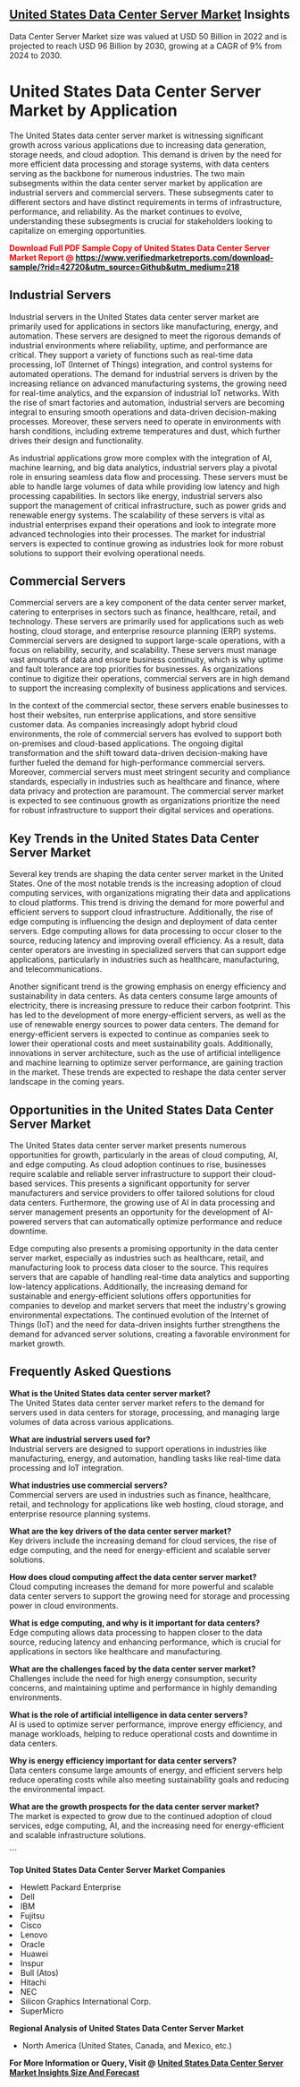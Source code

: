 <h2><a href="https://www.verifiedmarketreports.com/download-sample/?rid=42720&amp;utm_source=Github&amp;utm_medium=218" target="_blank">United States Data Center Server Market</a> Insights</h2><p>Data Center Server Market size was valued at USD 50 Billion in 2022 and is projected to reach USD 96 Billion by 2030, growing at a CAGR of 9% from 2024 to 2030.</p><p> <h1>United States Data Center Server Market by Application</h1> <p>The United States data center server market is witnessing significant growth across various applications due to increasing data generation, storage needs, and cloud adoption. This demand is driven by the need for more efficient data processing and storage systems, with data centers serving as the backbone for numerous industries. The two main subsegments within the data center server market by application are industrial servers and commercial servers. These subsegments cater to different sectors and have distinct requirements in terms of infrastructure, performance, and reliability. As the market continues to evolve, understanding these subsegments is crucial for stakeholders looking to capitalize on emerging opportunities.</p> <p><strong><p><span class=""><span style="color: #ff0000;"><strong>Download Full PDF Sample Copy of United States Data Center Server Market Report</strong> @ </span><a href="https://www.verifiedmarketreports.com/download-sample/?rid=42720&amp;utm_source=Github&amp;utm_medium=218" target="_blank">https://www.verifiedmarketreports.com/download-sample/?rid=42720&amp;utm_source=Github&amp;utm_medium=218</a></span></p></strong></p> <h2>Industrial Servers</h2> <p>Industrial servers in the United States data center server market are primarily used for applications in sectors like manufacturing, energy, and automation. These servers are designed to meet the rigorous demands of industrial environments where reliability, uptime, and performance are critical. They support a variety of functions such as real-time data processing, IoT (Internet of Things) integration, and control systems for automated operations. The demand for industrial servers is driven by the increasing reliance on advanced manufacturing systems, the growing need for real-time analytics, and the expansion of industrial IoT networks. With the rise of smart factories and automation, industrial servers are becoming integral to ensuring smooth operations and data-driven decision-making processes. Moreover, these servers need to operate in environments with harsh conditions, including extreme temperatures and dust, which further drives their design and functionality.</p> <p>As industrial applications grow more complex with the integration of AI, machine learning, and big data analytics, industrial servers play a pivotal role in ensuring seamless data flow and processing. These servers must be able to handle large volumes of data while providing low latency and high processing capabilities. In sectors like energy, industrial servers also support the management of critical infrastructure, such as power grids and renewable energy systems. The scalability of these servers is vital as industrial enterprises expand their operations and look to integrate more advanced technologies into their processes. The market for industrial servers is expected to continue growing as industries look for more robust solutions to support their evolving operational needs.</p> <h2>Commercial Servers</h2> <p>Commercial servers are a key component of the data center server market, catering to enterprises in sectors such as finance, healthcare, retail, and technology. These servers are primarily used for applications such as web hosting, cloud storage, and enterprise resource planning (ERP) systems. Commercial servers are designed to support large-scale operations, with a focus on reliability, security, and scalability. These servers must manage vast amounts of data and ensure business continuity, which is why uptime and fault tolerance are top priorities for businesses. As organizations continue to digitize their operations, commercial servers are in high demand to support the increasing complexity of business applications and services.</p> <p>In the context of the commercial sector, these servers enable businesses to host their websites, run enterprise applications, and store sensitive customer data. As companies increasingly adopt hybrid cloud environments, the role of commercial servers has evolved to support both on-premises and cloud-based applications. The ongoing digital transformation and the shift toward data-driven decision-making have further fueled the demand for high-performance commercial servers. Moreover, commercial servers must meet stringent security and compliance standards, especially in industries such as healthcare and finance, where data privacy and protection are paramount. The commercial server market is expected to see continuous growth as organizations prioritize the need for robust infrastructure to support their digital services and operations.</p> <h2>Key Trends in the United States Data Center Server Market</h2> <p>Several key trends are shaping the data center server market in the United States. One of the most notable trends is the increasing adoption of cloud computing services, with organizations migrating their data and applications to cloud platforms. This trend is driving the demand for more powerful and efficient servers to support cloud infrastructure. Additionally, the rise of edge computing is influencing the design and deployment of data center servers. Edge computing allows for data processing to occur closer to the source, reducing latency and improving overall efficiency. As a result, data center operators are investing in specialized servers that can support edge applications, particularly in industries such as healthcare, manufacturing, and telecommunications.</p> <p>Another significant trend is the growing emphasis on energy efficiency and sustainability in data centers. As data centers consume large amounts of electricity, there is increasing pressure to reduce their carbon footprint. This has led to the development of more energy-efficient servers, as well as the use of renewable energy sources to power data centers. The demand for energy-efficient servers is expected to continue as companies seek to lower their operational costs and meet sustainability goals. Additionally, innovations in server architecture, such as the use of artificial intelligence and machine learning to optimize server performance, are gaining traction in the market. These trends are expected to reshape the data center server landscape in the coming years.</p> <h2>Opportunities in the United States Data Center Server Market</h2> <p>The United States data center server market presents numerous opportunities for growth, particularly in the areas of cloud computing, AI, and edge computing. As cloud adoption continues to rise, businesses require scalable and reliable server infrastructure to support their cloud-based services. This presents a significant opportunity for server manufacturers and service providers to offer tailored solutions for cloud data centers. Furthermore, the growing use of AI in data processing and server management presents an opportunity for the development of AI-powered servers that can automatically optimize performance and reduce downtime.</p> <p>Edge computing also presents a promising opportunity in the data center server market, especially as industries such as healthcare, retail, and manufacturing look to process data closer to the source. This requires servers that are capable of handling real-time data analytics and supporting low-latency applications. Additionally, the increasing demand for sustainable and energy-efficient solutions offers opportunities for companies to develop and market servers that meet the industry's growing environmental expectations. The continued evolution of the Internet of Things (IoT) and the need for data-driven insights further strengthens the demand for advanced server solutions, creating a favorable environment for market growth.</p> <h2>Frequently Asked Questions</h2> <p><strong>What is the United States data center server market?</strong><br> The United States data center server market refers to the demand for servers used in data centers for storage, processing, and managing large volumes of data across various applications.</p> <p><strong>What are industrial servers used for?</strong><br> Industrial servers are designed to support operations in industries like manufacturing, energy, and automation, handling tasks like real-time data processing and IoT integration.</p> <p><strong>What industries use commercial servers?</strong><br> Commercial servers are used in industries such as finance, healthcare, retail, and technology for applications like web hosting, cloud storage, and enterprise resource planning systems.</p> <p><strong>What are the key drivers of the data center server market?</strong><br> Key drivers include the increasing demand for cloud services, the rise of edge computing, and the need for energy-efficient and scalable server solutions.</p> <p><strong>How does cloud computing affect the data center server market?</strong><br> Cloud computing increases the demand for more powerful and scalable data center servers to support the growing need for storage and processing power in cloud environments.</p> <p><strong>What is edge computing, and why is it important for data centers?</strong><br> Edge computing allows data processing to happen closer to the data source, reducing latency and enhancing performance, which is crucial for applications in sectors like healthcare and manufacturing.</p> <p><strong>What are the challenges faced by the data center server market?</strong><br> Challenges include the need for high energy consumption, security concerns, and maintaining uptime and performance in highly demanding environments.</p> <p><strong>What is the role of artificial intelligence in data center servers?</strong><br> AI is used to optimize server performance, improve energy efficiency, and manage workloads, helping to reduce operational costs and downtime in data centers.</p> <p><strong>Why is energy efficiency important for data center servers?</strong><br> Data centers consume large amounts of energy, and efficient servers help reduce operating costs while also meeting sustainability goals and reducing the environmental impact.</p> <p><strong>What are the growth prospects for the data center server market?</strong><br> The market is expected to grow due to the continued adoption of cloud services, edge computing, AI, and the increasing need for energy-efficient and scalable infrastructure solutions.</p> ```</p><p><strong>Top United States Data Center Server Market Companies</strong></p><div data-test-id=""><p><li>Hewlett Packard Enterprise</li><li> Dell</li><li> IBM</li><li> Fujitsu</li><li> Cisco</li><li> Lenovo</li><li> Oracle</li><li> Huawei</li><li> Inspur</li><li> Bull (Atos)</li><li> Hitachi</li><li> NEC</li><li> Silicon Graphics International Corp.</li><li> SuperMicro</li></p><div><strong>Regional Analysis of&nbsp;United States Data Center Server Market</strong></div><ul><li dir="ltr"><p dir="ltr">North America&nbsp;(United States, Canada, and Mexico, etc.)</p></li></ul><p><strong>For More Information or Query, Visit @&nbsp;</strong><strong><a href="https://www.verifiedmarketreports.com/product/global-data-center-server-market-2019-by-company-regions-type-and-application-forecast-to-2024/?utm_source=Github&amp;utm_medium=218" target="_blank">United States Data Center Server Market Insights Size And Forecast</a></strong></p></div>
